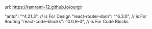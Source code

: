 url: https://ramrami-12.github.io/ourgjr


"antd": "^4.21.3", // is For Design
"react-router-dom": "^6.3.0", // is For Routing
"react-code-blocks": "0.0.9-0", // is For Code Blocks
